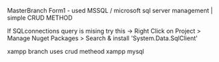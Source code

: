 MasterBranch Form1 - used MSSQL / microsoft sql server management | simple CRUD METHOD


If SQLconnections query is mising try this -> Right Click on Project > Manage Nuget Packages > Search & install 'System.Data.SqlClient'

xampp branch uses crud metheod xampp mysql
